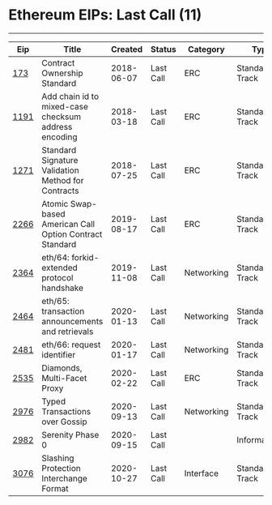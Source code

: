 
# Ethereum EIPs: Last Call (11)
---
| Eip                  | Title                                                    | Created    | Status    | Category   | Type            |
| -------------------- | -------------------------------------------------------- | ---------- | --------- | ---------- | --------------- |
| [173](/eip-173.md)   | Contract Ownership Standard                              | 2018-06-07 | Last Call | ERC        | Standards Track |
| [1191](/eip-1191.md) | Add chain id to mixed-case checksum address encoding     | 2018-03-18 | Last Call | ERC        | Standards Track |
| [1271](/eip-1271.md) | Standard Signature Validation Method for Contracts       | 2018-07-25 | Last Call | ERC        | Standards Track |
| [2266](/eip-2266.md) | Atomic Swap-based American Call Option Contract Standard | 2019-08-17 | Last Call | ERC        | Standards Track |
| [2364](/eip-2364.md) | eth/64: forkid-extended protocol handshake               | 2019-11-08 | Last Call | Networking | Standards Track |
| [2464](/eip-2464.md) | eth/65: transaction announcements and retrievals         | 2020-01-13 | Last Call | Networking | Standards Track |
| [2481](/eip-2481.md) | eth/66: request identifier                               | 2020-01-17 | Last Call | Networking | Standards Track |
| [2535](/eip-2535.md) | Diamonds, Multi-Facet Proxy                              | 2020-02-22 | Last Call | ERC        | Standards Track |
| [2976](/eip-2976.md) | Typed Transactions over Gossip                           | 2020-09-13 | Last Call | Networking | Standards Track |
| [2982](/eip-2982.md) | Serenity Phase 0                                         | 2020-09-15 | Last Call |            | Informational   |
| [3076](/eip-3076.md) | Slashing Protection Interchange Format                   | 2020-10-27 | Last Call | Interface  | Standards Track |

    